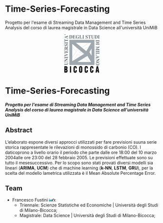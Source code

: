# Time-Series-Forecasting

Progetto per l'esame di Streaming Data Management and Time Series Analysis del corso di laurea magistrale in Data Science all'università UniMiB



<p align="center">
<img src="https://github.com/albi9702/Kobe-Vs-Machine-Learning/blob/master/Immagini/Logo-Bicocca.png"/>
</p>

# Time-Series-Forecasting

##### Progetto per l'esame di Streaming Data Management and Time Series Analysis del corso di laurea magistrale in Data Science all'università UniMiB

## Abstract 

L’elaborato espone diversi approcci utilizzati per fare previsioni suuna serie storica rappresentate le rilevazioni di monossido di carbonio (CO). I daticoprono a livello orario il periodo che parte dalle ore 18:00 del 10 marzo 2004alle ore 23:00 del 28 febbraio 2005. Le previsioni effettuate sono su tutto il mesesuccessivo.  Per lo scopo sono stati provati diversi modelli sia lineari (**ARIMA**, **UCM**) che di machine learning (**k-NN**, **LSTM**, **GRU**), per la scelta del modello lametrica utilizzata è il Mean Absolute Percentage Error.

## Team

- Francesco Fustini <a href = "https://www.linkedin.com/in/francesco-fustini-3158b115a/"><img src="https://github.com/albi9702/Kobe-Vs-Machine-Learning/blob/master/Immagini/linkedin.png" width = "2%"></a><a href = "https://github.com/FrancescoFustini"><img src="https://github.com/albi9702/Kobe-Vs-Machine-Learning/blob/master/Immagini/github.png" width = "2%"></a>:
    - Triennale: Scienze Statistiche ed Economiche | Università degli Studi di Milano-Bicocca;
    - Magistrale: Data Science | Università degli Studi di Milano-Bicocca;

